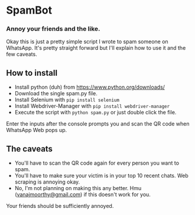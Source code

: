 # SpamBot
### Annoy your friends and the like.

Okay this is just a pretty simple script I wrote to spam someone on WhatsApp. It's pretty straight forward but I'll explain how to use it and the few caveats.

## How to install

* Install python (duh) from https://www.python.org/downloads/
* Download the single spam.py file. 
* Install Selenium with ```pip install selenium```
* Install Webdriver-Manager with ```pip install webdriver-manager```
* Execute the script with ```python spam.py``` or just double click the file.

Enter the inputs after the console prompts you and scan the QR code when WhatsApp Web pops up.

## The caveats

* You'll have to scan the QR code again for every person you want to spam.
* You'll have to make sure your victim is in your top 10 recent chats. Web scraping is annoying okay.
* No, I'm not planning on making this any better. Hmu (vanajmoorthy@gmail.com) if this doesn't work for you.

Your friends should be sufficiently annoyed.
